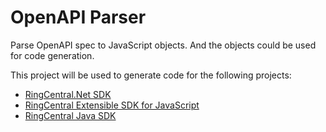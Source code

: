 # OpenAPI Parser

Parse OpenAPI spec to JavaScript objects. And the objects could be used for code generation.

This project will be used to generate code for the following projects:

- [RingCentral.Net SDK](https://github.com/ringcentral/RingCentral.Net)
- [RingCentral Extensible SDK for JavaScript](https://github.com/ringcentral/RingCentral-extensible)
- [RingCentral Java SDK](https://github.com/ringcentral/ringcentral-java)
